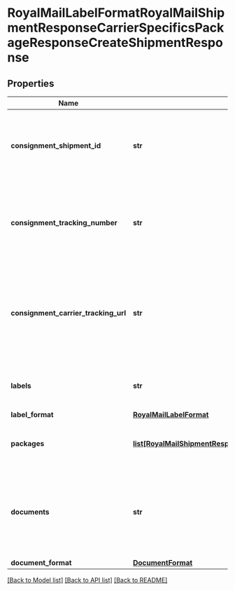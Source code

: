# RoyalMailLabelFormatRoyalMailShipmentResponseCarrierSpecificsPackageResponseCreateShipmentResponse

## Properties
Name | Type | Description | Notes
------------ | ------------- | ------------- | -------------
**consignment_shipment_id** | **str** | Consignment Shipment Id &lt;br /&gt;Only populated if the service is a consignment service. | [optional] 
**consignment_tracking_number** | **str** | Consignment Tracking Number &lt;br /&gt;Only populated if the service is a consignment service | [optional] 
**consignment_carrier_tracking_url** | **str** | Consignment Carrier Tracking URL &lt;br /&gt;Only populated if the service is a consignment service and is available | [optional] 
**labels** | **str** | Labels &lt;br /&gt;Populated if requested Action was &#x27;Process&#x27; | [optional] 
**label_format** | [**RoyalMailLabelFormat**](RoyalMailLabelFormat.md) |  | [optional] 
**packages** | [**list[RoyalMailShipmentResponseCarrierSpecificsPackageResponse]**](RoyalMailShipmentResponseCarrierSpecificsPackageResponse.md) | Packages &lt;br /&gt;The details of each package. | [optional] 
**documents** | **str** | Customs Documents &lt;br /&gt;Populated if requested Action was &#x27;Process&#x27; and shipment is dutiable | [optional] 
**document_format** | [**DocumentFormat**](DocumentFormat.md) |  | [optional] 

[[Back to Model list]](../README.md#documentation-for-models) [[Back to API list]](../README.md#documentation-for-api-endpoints) [[Back to README]](../README.md)


